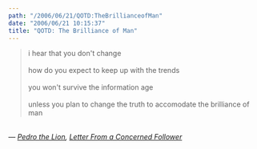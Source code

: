 ```yaml
---
path: "/2006/06/21/QOTD:TheBrillianceofMan" 
date: "2006/06/21 10:15:37" 
title: "QOTD: The Brilliance of Man" 
---
```

<blockquote>i hear that you don't change<br /><br>how do you expect to keep up with the trends<br /><br>you won't survive the information age<br /><br>unless you plan to change the truth to accomodate the brilliance of man</blockquote><br>&#8212; <cite><a href="http://www.pedrothelion.com/">Pedro the Lion</a>, <a href="http://www.lyricsdir.com/pedro-the-lion-letter-from-a-concerned-follower-lyrics.html">Letter From a Concerned Follower</a></cite>